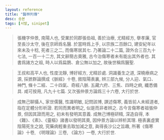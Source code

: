 ```yaml
---
layout: reference
title: "醫林列傳"
desc: 송본
tags: [서발, sinipet]
---
```



> 張機字仲景, 南陽人也, 受業於同郡張伯祖, 善於治療, 尤精經方, 擧孝廉, 官至長沙太守, 後在京師爲名醫. 於當時爲上手, 以宗族二百餘口, 建安紀年以來未及十稔, 死者三之二, 而傷寒居其七. 乃著論二十二篇, 證外合三百九十七法, 一百一十二方, 其文辭簡古奧雅, 古今治傷寒者未有能出其外者也. 其書爲諸方之祖, 時人以爲扁鵲、倉公無以加之, 故後世稱爲醫聖.

> 王叔和高平人也, 性度沈靜, 博好經方, 尤精診處. 洞識養生之道, 深曉療病之源, 採摭群論撰成《脈經》十卷, 敘陰陽表裏, 辨三部九候, 分人迎、氣口、神門, 條十二經、二十四氣、奇經八脈. 五藏六府、三焦、四時之痾, 纖悉備具. 咸可按用, 凡九十七篇. 又次張仲景方論爲三十六卷, 大行於世.

> 成無己聊攝人, 家世儒醫, 性識明敏, 記問該博, 譔述傷寒, 義皆前人未經道者, 指在定體分形析證. 若同而異者明之, 似是而非者辨之. 古今言傷寒者祖張仲景, 但因其證而用之, 初未有發明其意義. 成無己博極研精, 深造自得, 本《難》、《素》、《靈樞》諸書以發明其奧, 因仲景方論以辨析其理. 極表裏虛實陰陽死生之說, 究藥病輕重去取加減之意, 眞得長沙公之旨趣, 所著《傷寒論》十卷, 《明理論》三卷, 《論方》一卷, 大行於世.
